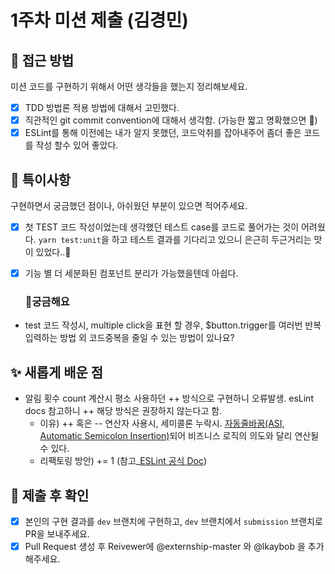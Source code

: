 # 1주차 미션 제출 (김경민)

## 📌 접근 방법

미션 코드를 구현하기 위해서 어떤 생각들을 했는지 정리해보세요.

- [x] TDD 방법론 적용 방법에 대해서 고민했다. 
- [x] 직관적인 git commit convention에 대해서 생각함. (가능한 짧고 명확했으면 🤔)
- [x] ESLint를 통해 이전에는 내가 알지 못했던, 코드악취를 잡아내주어 좀더 좋은 코드를 작성 할수 있어 좋았다.

## 📌 특이사항

구현하면서 궁금했던 점이나, 아쉬웠던 부분이 있으면 적어주세요.
- [x] 첫 TEST 코드 작성이었는데 생각했던 테스트 case를 코드로 풀어가는 것이 어려웠다. `yarn test:unit`을 하고 테스트 결과를 기다리고 있으니 은근히 두근거리는 맛이 있었다..💓 
- [x] 기능 별 더 세분화된 컴포넌트 분리가 가능했을텐데 아쉽다.

    ### 💬궁금해요
- test 코드 작성시, multiple click을 표현 할 경우, $button.trigger를 여러번 반복 입력하는 방법 외 코드중복을 줄일 수 있는 방법이 있나요? 
 

## ✨ 새롭게 배운 점
- 알림 횟수 count 계산시 평소 사용하던 ++ 방식으로 구현하니 오류발생. esLint docs 참고하니 ++ 해당 방식은 권장하지 않는다고 함.
    * 이유) ++ 혹은 -- 연산자 사용시, 세미콜론 누락시. [자동줄바꿈(ASI, Automatic Semicolon Insertion)](https://velog.io/@exploit017/JS-%EC%84%B8%EB%AF%B8%EC%BD%9C%EB%A1%A0-%EC%9E%90%EB%8F%99-%EC%82%BD%EC%9E%85ASI)되어 비즈니스 로직의 의도와 달리 연산될 수 있다. 
    * 리팩토링 방안) += 1 
 (참고_[ESLint 공식 Doc](https://eslint.org/docs/rules/no-plusplus#rule-details))

## 📌 제출 후 확인

* [x] 본인의 구현 결과를 `dev` 브랜치에 구현하고, `dev` 브랜치에서 `submission` 브랜치로 PR을 보내주세요.
* [x] Pull Request 생성 후 Reivewer에 @externship-master 와 @lkaybob 을 추가해주세요.
